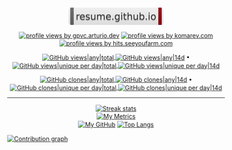 <!--
**andry81/andry81** is a ✨ _special_ ✨ repository because its `README.md` (this file) appears on your GitHub profile.

Here are some ideas to get you started:

- 🔭 I’m currently working on ...
- 🌱 I’m currently learning ...
- 👯 I’m looking to collaborate on ...
- 🤔 I’m looking for help with ...
- 💬 Ask me about ...
- 📫 How to reach me: ...
- 😄 Pronouns: ...
- ⚡ Fun fact: ...
-->

<p align="center">
<a href="https://resume.github.io/?andry81">
  <img src="https://github.com/andry81/andry81/raw/master/badges/resume--github--io.svg" valign="middle" alt="resume.github.io"></a>
</p>

<p align="center">
<!-- -->
  <a href="https://github.com/arturssmirnovs/github-profile-views-counter"><img src="https://gpvc.arturio.dev/andry81" valign="middle" alt="profile views by gpvc.arturio.dev" /></a>
  <a href="https://github.com/antonkomarev/github-profile-views-counter"><img src="https://komarev.com/ghpvc/?username=andry81" valign="middle" alt="profile views by komarev.com" /></a>
  <a href="https://github.com/gjbae1212/hit-counter">
    <img src="https://hits.seeyoufarm.com/api/count/incr/badge.svg?url=https%3A%2F%2Fgithub.com%2Fandry81&count_bg=%2379C83D&title_bg=%23555555&icon=&icon_color=%23E7E7E7&title=hits&edge_flat=false" valign="middle" alt="profile views by hits.seeyoufarm.com" /></a>
<!-- -- >
• <a href="https://wakatime.com/@77c61a49-38df-412b-aa80-3ab075bfe7e1"><img src="https://wakatime.com/badge/user/77c61a49-38df-412b-aa80-3ab075bfe7e1.svg" valign="middle" alt="total code activity" /></a>
<!-- -->
</p>

<p align="center">
  <a href="https://github.com/andry81/andry81--gh-stats/commits/master/traffic/views">
    <img src="https://img.shields.io/badge/dynamic/json?color=success&label=Github%20views|all&query=count&url=https://github.com/andry81/andry81--gh-stats/raw/master/traffic/views/latest-accum.json?raw=True&logo=github" valign="middle" alt="GitHub views|any|total" />
    <img src="https://img.shields.io/badge/dynamic/json?color=success&label=14d&query=count&url=https://github.com/andry81/andry81--gh-stats/raw/master/traffic/views/latest.json?raw=True" valign="middle" alt="GitHub views|any|14d" /></a>
• <a href="https://github.com/andry81/andry81--gh-stats/commits/master/traffic/views">
    <img src="https://img.shields.io/badge/dynamic/json?color=success&label=Github%20views|unq&query=uniques&url=https://github.com/andry81/andry81--gh-stats/raw/master/traffic/views/latest-accum.json?raw=True&logo=github" valign="middle" alt="GitHub views|unique per day|total" />
    <img src="https://img.shields.io/badge/dynamic/json?color=success&label=14d&query=uniques&url=https://github.com/andry81/andry81--gh-stats/raw/master/traffic/views/latest.json?raw=True" valign="middle" alt="GitHub views|unique per day|14d" /></a>
</p>

<p align="center">
  <a href="https://github.com/andry81/andry81--gh-stats/commits/master/traffic/clones">
    <img src="https://img.shields.io/badge/dynamic/json?color=success&label=Github%20clones|all&query=count&url=https://github.com/andry81/andry81--gh-stats/raw/master/traffic/clones/latest-accum.json?raw=True&logo=github" valign="middle" alt="GitHub clones|any|total" />
    <img src="https://img.shields.io/badge/dynamic/json?color=success&label=14d&query=count&url=https://github.com/andry81/andry81--gh-stats/raw/master/traffic/clones/latest.json?raw=True" valign="middle" alt="GitHub clones|any|14d" /></a>
• <a href="https://github.com/andry81/andry81--gh-stats/commits/master/traffic/clones">
    <img src="https://img.shields.io/badge/dynamic/json?color=success&label=Github%20clones|unq&query=uniques&url=https://github.com/andry81/andry81--gh-stats/raw/master/traffic/clones/latest-accum.json?raw=True&logo=github" valign="middle" alt="GitHub clones|unique per day|total" />
    <img src="https://img.shields.io/badge/dynamic/json?color=success&label=14d&query=uniques&url=https://github.com/andry81/andry81--gh-stats/raw/master/traffic/clones/latest.json?raw=True" valign="middle" alt="GitHub clones|unique per day|14d" /></a>
</p>

---

<p align="center">
  <!-- https://github.com/anuraghazra/github-readme-stats -->
  <a href="#"><img src="https://github-readme-streak-stats.herokuapp.com/?user=andry81&theme=onedark" valign="middle" height="150em" alt="Streak stats" /></a><br />
  <a href="https://metrics.lecoq.io/about/andry81"><img src="https://metrics.lecoq.io/andry81" valign="middle" alt="My Metrics" /></a><br />
  <a href="#"><img src="https://github-readme-stats.vercel.app/api?username=andry81&theme=dark&count_private=true&show_icons=true&include_all_commits=true" valign="middle" alt="My GitHub" /></a>
  <a href="#"><img src="https://github-readme-stats.vercel.app/api/top-langs/?username=andry81&layout=compact&theme=dark&langs_count=10&count_private=true&include_all_commits=true" valign="middle" alt="Top Langs" /></a>
  <!-- -- >
  <a href="https://wakatime.com/@77c61a49-38df-412b-aa80-3ab075bfe7e1""><img src="https://github-readme-stats.vercel.app/api/wakatime?username=77c61a49-38df-412b-aa80-3ab075bfe7e1&layout=compact&theme=prussian&langs_count=10&count_private=true&include_all_commits=true" valign="middle" alt="Wakatime stats" /></a>
  <!-- -->

  <!-- https://github.com/Ashutosh00710/github-readme-activity-graph#deploy-on-your-own-heroku-instance -->
  <a href="#"><img src="https://activity-graph.herokuapp.com/graph?username=andry81&theme=one-dark" valign="middle" alt="Contribution graph" /></a>
</p>

